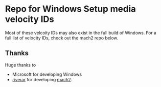 # Repo for Windows Setup media velocity IDs
Most of these velcoity IDs may also exist in the full build of Windows. For a full list of velocity IDs, check out the mach2 repo below.

## Thanks
Huge thanks to 
* Microsoft for developing Windows
* [riverar](https://twitter.com/WithinRafael) for developing [mach2](https://github.com/riverar/mach2).